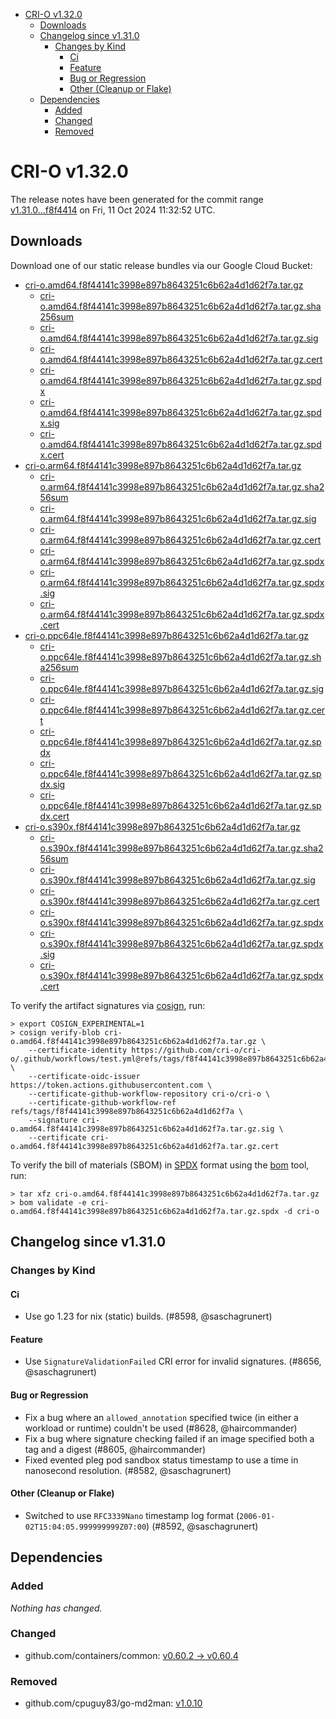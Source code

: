 - [CRI-O v1.32.0](#cri-o-v1320)
  - [Downloads](#downloads)
  - [Changelog since v1.31.0](#changelog-since-v1310)
    - [Changes by Kind](#changes-by-kind)
      - [Ci](#ci)
      - [Feature](#feature)
      - [Bug or Regression](#bug-or-regression)
      - [Other (Cleanup or Flake)](#other-cleanup-or-flake)
  - [Dependencies](#dependencies)
    - [Added](#added)
    - [Changed](#changed)
    - [Removed](#removed)

# CRI-O v1.32.0

The release notes have been generated for the commit range
[v1.31.0...f8f4414](https://github.com/cri-o/cri-o/compare/v1.31.0...v1.32.0) on Fri, 11 Oct 2024 11:32:52 UTC.

## Downloads

Download one of our static release bundles via our Google Cloud Bucket:

- [cri-o.amd64.f8f44141c3998e897b8643251c6b62a4d1d62f7a.tar.gz](https://storage.googleapis.com/cri-o/artifacts/cri-o.amd64.f8f44141c3998e897b8643251c6b62a4d1d62f7a.tar.gz)
  - [cri-o.amd64.f8f44141c3998e897b8643251c6b62a4d1d62f7a.tar.gz.sha256sum](https://storage.googleapis.com/cri-o/artifacts/cri-o.amd64.f8f44141c3998e897b8643251c6b62a4d1d62f7a.tar.gz.sha256sum)
  - [cri-o.amd64.f8f44141c3998e897b8643251c6b62a4d1d62f7a.tar.gz.sig](https://storage.googleapis.com/cri-o/artifacts/cri-o.amd64.f8f44141c3998e897b8643251c6b62a4d1d62f7a.tar.gz.sig)
  - [cri-o.amd64.f8f44141c3998e897b8643251c6b62a4d1d62f7a.tar.gz.cert](https://storage.googleapis.com/cri-o/artifacts/cri-o.amd64.f8f44141c3998e897b8643251c6b62a4d1d62f7a.tar.gz.cert)
  - [cri-o.amd64.f8f44141c3998e897b8643251c6b62a4d1d62f7a.tar.gz.spdx](https://storage.googleapis.com/cri-o/artifacts/cri-o.amd64.f8f44141c3998e897b8643251c6b62a4d1d62f7a.tar.gz.spdx)
  - [cri-o.amd64.f8f44141c3998e897b8643251c6b62a4d1d62f7a.tar.gz.spdx.sig](https://storage.googleapis.com/cri-o/artifacts/cri-o.amd64.f8f44141c3998e897b8643251c6b62a4d1d62f7a.tar.gz.spdx.sig)
  - [cri-o.amd64.f8f44141c3998e897b8643251c6b62a4d1d62f7a.tar.gz.spdx.cert](https://storage.googleapis.com/cri-o/artifacts/cri-o.amd64.f8f44141c3998e897b8643251c6b62a4d1d62f7a.tar.gz.spdx.cert)
- [cri-o.arm64.f8f44141c3998e897b8643251c6b62a4d1d62f7a.tar.gz](https://storage.googleapis.com/cri-o/artifacts/cri-o.arm64.f8f44141c3998e897b8643251c6b62a4d1d62f7a.tar.gz)
  - [cri-o.arm64.f8f44141c3998e897b8643251c6b62a4d1d62f7a.tar.gz.sha256sum](https://storage.googleapis.com/cri-o/artifacts/cri-o.arm64.f8f44141c3998e897b8643251c6b62a4d1d62f7a.tar.gz.sha256sum)
  - [cri-o.arm64.f8f44141c3998e897b8643251c6b62a4d1d62f7a.tar.gz.sig](https://storage.googleapis.com/cri-o/artifacts/cri-o.arm64.f8f44141c3998e897b8643251c6b62a4d1d62f7a.tar.gz.sig)
  - [cri-o.arm64.f8f44141c3998e897b8643251c6b62a4d1d62f7a.tar.gz.cert](https://storage.googleapis.com/cri-o/artifacts/cri-o.arm64.f8f44141c3998e897b8643251c6b62a4d1d62f7a.tar.gz.cert)
  - [cri-o.arm64.f8f44141c3998e897b8643251c6b62a4d1d62f7a.tar.gz.spdx](https://storage.googleapis.com/cri-o/artifacts/cri-o.arm64.f8f44141c3998e897b8643251c6b62a4d1d62f7a.tar.gz.spdx)
  - [cri-o.arm64.f8f44141c3998e897b8643251c6b62a4d1d62f7a.tar.gz.spdx.sig](https://storage.googleapis.com/cri-o/artifacts/cri-o.arm64.f8f44141c3998e897b8643251c6b62a4d1d62f7a.tar.gz.spdx.sig)
  - [cri-o.arm64.f8f44141c3998e897b8643251c6b62a4d1d62f7a.tar.gz.spdx.cert](https://storage.googleapis.com/cri-o/artifacts/cri-o.arm64.f8f44141c3998e897b8643251c6b62a4d1d62f7a.tar.gz.spdx.cert)
- [cri-o.ppc64le.f8f44141c3998e897b8643251c6b62a4d1d62f7a.tar.gz](https://storage.googleapis.com/cri-o/artifacts/cri-o.ppc64le.f8f44141c3998e897b8643251c6b62a4d1d62f7a.tar.gz)
  - [cri-o.ppc64le.f8f44141c3998e897b8643251c6b62a4d1d62f7a.tar.gz.sha256sum](https://storage.googleapis.com/cri-o/artifacts/cri-o.ppc64le.f8f44141c3998e897b8643251c6b62a4d1d62f7a.tar.gz.sha256sum)
  - [cri-o.ppc64le.f8f44141c3998e897b8643251c6b62a4d1d62f7a.tar.gz.sig](https://storage.googleapis.com/cri-o/artifacts/cri-o.ppc64le.f8f44141c3998e897b8643251c6b62a4d1d62f7a.tar.gz.sig)
  - [cri-o.ppc64le.f8f44141c3998e897b8643251c6b62a4d1d62f7a.tar.gz.cert](https://storage.googleapis.com/cri-o/artifacts/cri-o.ppc64le.f8f44141c3998e897b8643251c6b62a4d1d62f7a.tar.gz.cert)
  - [cri-o.ppc64le.f8f44141c3998e897b8643251c6b62a4d1d62f7a.tar.gz.spdx](https://storage.googleapis.com/cri-o/artifacts/cri-o.ppc64le.f8f44141c3998e897b8643251c6b62a4d1d62f7a.tar.gz.spdx)
  - [cri-o.ppc64le.f8f44141c3998e897b8643251c6b62a4d1d62f7a.tar.gz.spdx.sig](https://storage.googleapis.com/cri-o/artifacts/cri-o.ppc64le.f8f44141c3998e897b8643251c6b62a4d1d62f7a.tar.gz.spdx.sig)
  - [cri-o.ppc64le.f8f44141c3998e897b8643251c6b62a4d1d62f7a.tar.gz.spdx.cert](https://storage.googleapis.com/cri-o/artifacts/cri-o.ppc64le.f8f44141c3998e897b8643251c6b62a4d1d62f7a.tar.gz.spdx.cert)
- [cri-o.s390x.f8f44141c3998e897b8643251c6b62a4d1d62f7a.tar.gz](https://storage.googleapis.com/cri-o/artifacts/cri-o.s390x.f8f44141c3998e897b8643251c6b62a4d1d62f7a.tar.gz)
  - [cri-o.s390x.f8f44141c3998e897b8643251c6b62a4d1d62f7a.tar.gz.sha256sum](https://storage.googleapis.com/cri-o/artifacts/cri-o.s390x.f8f44141c3998e897b8643251c6b62a4d1d62f7a.tar.gz.sha256sum)
  - [cri-o.s390x.f8f44141c3998e897b8643251c6b62a4d1d62f7a.tar.gz.sig](https://storage.googleapis.com/cri-o/artifacts/cri-o.s390x.f8f44141c3998e897b8643251c6b62a4d1d62f7a.tar.gz.sig)
  - [cri-o.s390x.f8f44141c3998e897b8643251c6b62a4d1d62f7a.tar.gz.cert](https://storage.googleapis.com/cri-o/artifacts/cri-o.s390x.f8f44141c3998e897b8643251c6b62a4d1d62f7a.tar.gz.cert)
  - [cri-o.s390x.f8f44141c3998e897b8643251c6b62a4d1d62f7a.tar.gz.spdx](https://storage.googleapis.com/cri-o/artifacts/cri-o.s390x.f8f44141c3998e897b8643251c6b62a4d1d62f7a.tar.gz.spdx)
  - [cri-o.s390x.f8f44141c3998e897b8643251c6b62a4d1d62f7a.tar.gz.spdx.sig](https://storage.googleapis.com/cri-o/artifacts/cri-o.s390x.f8f44141c3998e897b8643251c6b62a4d1d62f7a.tar.gz.spdx.sig)
  - [cri-o.s390x.f8f44141c3998e897b8643251c6b62a4d1d62f7a.tar.gz.spdx.cert](https://storage.googleapis.com/cri-o/artifacts/cri-o.s390x.f8f44141c3998e897b8643251c6b62a4d1d62f7a.tar.gz.spdx.cert)

To verify the artifact signatures via [cosign](https://github.com/sigstore/cosign), run:

```console
> export COSIGN_EXPERIMENTAL=1
> cosign verify-blob cri-o.amd64.f8f44141c3998e897b8643251c6b62a4d1d62f7a.tar.gz \
    --certificate-identity https://github.com/cri-o/cri-o/.github/workflows/test.yml@refs/tags/f8f44141c3998e897b8643251c6b62a4d1d62f7a \
    --certificate-oidc-issuer https://token.actions.githubusercontent.com \
    --certificate-github-workflow-repository cri-o/cri-o \
    --certificate-github-workflow-ref refs/tags/f8f44141c3998e897b8643251c6b62a4d1d62f7a \
    --signature cri-o.amd64.f8f44141c3998e897b8643251c6b62a4d1d62f7a.tar.gz.sig \
    --certificate cri-o.amd64.f8f44141c3998e897b8643251c6b62a4d1d62f7a.tar.gz.cert
```

To verify the bill of materials (SBOM) in [SPDX](https://spdx.org) format using the [bom](https://sigs.k8s.io/bom) tool, run:

```console
> tar xfz cri-o.amd64.f8f44141c3998e897b8643251c6b62a4d1d62f7a.tar.gz
> bom validate -e cri-o.amd64.f8f44141c3998e897b8643251c6b62a4d1d62f7a.tar.gz.spdx -d cri-o
```

## Changelog since v1.31.0

### Changes by Kind

#### Ci
 - Use go 1.23 for nix (static) builds. (#8598, @saschagrunert)

#### Feature
 - Use `SignatureValidationFailed` CRI error for invalid signatures. (#8656, @saschagrunert)

#### Bug or Regression
 - Fix a bug where an `allowed_annotation` specified twice (in either a workload or runtime) couldn't be used (#8628, @haircommander)
 - Fix a bug where signature checking failed if an image specified both a tag and a digest (#8605, @haircommander)
 - Fixed evented pleg pod sandbox status timestamp to use a time in nanosecond resolution. (#8582, @saschagrunert)

#### Other (Cleanup or Flake)
 - Switched to use `RFC3339Nano` timestamp log format (`2006-01-02T15:04:05.999999999Z07:00`) (#8592, @saschagrunert)

## Dependencies

### Added
_Nothing has changed._

### Changed
- github.com/containers/common: [v0.60.2 → v0.60.4](https://github.com/containers/common/compare/v0.60.2...v0.60.4)

### Removed
- github.com/cpuguy83/go-md2man: [v1.0.10](https://github.com/cpuguy83/go-md2man/tree/v1.0.10)
